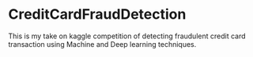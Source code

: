# CreditCardFraudDetection
This is my take on kaggle competition of detecting fraudulent credit card transaction using Machine and Deep learning techniques.
